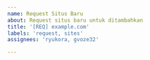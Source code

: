 ```yaml
---
name: Request Situs Baru
about: Request situs baru untuk ditambahkan
title: '[REQ] example.com'
labels: 'request, sites'
assignees: 'ryukora, gvoze32'

---
```


<!--
Terima kasih telah melaporkan masalah!
Pastikan website yang akan direquest belum tersedia pada daftar hosts
-->
